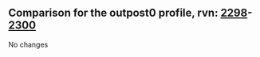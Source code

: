 ## Comparison for the outpost0 profile, rvn: [2298](https://github.com/PRO100KatYT/FortniteProfileRevisions/tree/main/profiles/outpost0/2298%20outpost0.json)-[2300](https://github.com/PRO100KatYT/FortniteProfileRevisions/tree/main/profiles/outpost0/2300%20outpost0.json)

No changes
